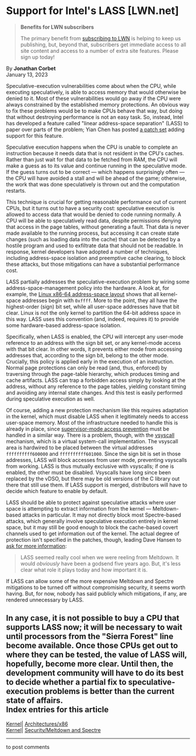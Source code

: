 # Support for Intel's LASS [LWN.net]

> **Benefits for LWN subscribers**
> 
> The primary benefit from [subscribing to LWN](/Promo/nst-nag5/subscribe) is helping to keep us publishing, but, beyond that, subscribers get immediate access to all site content and access to a number of extra site features. Please sign up today! 

By **Jonathan Corbet**  
January 13, 2023 

Speculative-execution vulnerabilities come about when the CPU, while executing speculatively, is able to access memory that would otherwise be denied to it. Most of these vulnerabilities would go away if the CPU were always constrained by the established memory protections. An obvious way to fix these problems would be to make CPUs behave that way, but doing that without destroying performance is not an easy task. So, instead, Intel has developed a feature called "linear address-space separation" (LASS) to paper over parts of the problem; Yian Chen has posted [a patch set](/ml/linux-kernel/20230110055204.3227669-1-yian.chen@intel.com/) adding support for this feature. 

Speculative execution happens when the CPU is unable to complete an instruction because it needs data that is not resident in the CPU's caches. Rather than just wait for that data to be fetched from RAM, the CPU will make a guess as to its value and continue running in the speculative mode. If the guess turns out to be correct — which happens surprisingly often — the CPU will have avoided a stall and will be ahead of the game; otherwise, the work that was done speculatively is thrown out and the computation restarts. 

This technique is crucial for getting reasonable performance out of current CPUs, but it turns out to have a security cost: speculative execution is allowed to access data that would be denied to code running normally. A CPU will be able to speculatively read data, despite permissions denying that access in the page tables, without generating a fault. That data is never made available to the running process, but accessing it can create state changes (such as loading data into the cache) that can be detected by a hostile program and used to exfiltrate data that should not be readable. In response, kernel developers have adopted a number of techniques, including address-space isolation and preemptive cache clearing, to block these attacks, but those mitigations can have a substantial performance cost. 

LASS partially addresses the speculative-execution problem by wiring some address-space-management policy into the hardware. A look at, for example, the [Linux x86-64 address-space layout](https://www.kernel.org/doc/html/latest/x86/x86_64/mm.html) shows that all kernel-space addresses begin with `0xffff`. More to the point, they all have the highest-order (sign) bit set, while all user-space addresses have that bit clear. Linux is not the only kernel to partition the 64-bit address space in this way. LASS uses this convention (and, indeed, requires it) to provide some hardware-based address-space isolation. 

Specifically, when LASS is enabled, the CPU will intercept any user-mode reference to an address with the sign bit set, or any kernel-mode access with that bit clear. In other words, it prevents either mode from accessing addresses that, according to the sign bit, belong to the other mode. Crucially, this policy is applied early in the execution of an instruction. Normal page protections can only be read (and, thus, enforced) by traversing through the page-table hierarchy, which produces timing and cache artifacts. LASS can trap a forbidden access simply by looking at the address, without any reference to the page tables, yielding constant timing and avoiding any internal state changes. And this test is easily performed during speculative execution as well. 

Of course, adding a new protection mechanism like this requires adaptation in the kernel, which must disable LASS when it legitimately needs to access user-space memory. Most of the infrastructure needed to handle this is already in place, since [supervisor-mode access prevention](/Articles/517475/) must be handled in a similar way. There is a problem, though, with the [vsyscall](/Articles/446528/) mechanism, which is a virtual system-call implementation. The vsyscall area is hardwired to be placed between the virtual addresses `ffffffffff600000` and `ffffffffff601000`. Since the sign bit is set in those addresses, LASS will block accesses from user mode, preventing vsyscalls from working. LASS is thus mutually exclusive with vsyscalls; if one is enabled, the other must be disabled. Vsyscalls have long since been replaced by the vDSO, but there may be old versions of the C library out there that still use them. If LASS support is merged, distributors will have to decide which feature to enable by default. 

LASS should be able to protect against speculative attacks where user space is attempting to extract information from the kernel — Meltdown-based attacks in particular. It may not directly block most Spectre-based attacks, which generally involve speculative execution entirely in kernel space, but it may still be good enough to block the cache-based covert channels used to get information out of the kernel. The actual degree of protection isn't specified in the patches, though, leading Dave Hansen to [ask for more information](/ml/linux-kernel/8ac54f52-5bf0-bf6c-2473-7f0cf2a1a957@intel.com/): 

> LASS seemed really cool when we were reeling from Meltdown. It would *obviously* have been a godsend five years ago. But, it's less clear what role it plays today and how important it is. 

If LASS can allow some of the more expensive Meltdown and Spectre mitigations to be turned off without compromising security, it seems worth having. But, for now, nobody has said publicly which mitigations, if any, are rendered unnecessary by LASS. 

In any case, it is not possible to buy a CPU that supports LASS now; it will be necessary to wait until processors from the "Sierra Forest" line become available. Once those CPUs get out to where they can be tested, the value of LASS will, hopefully, become more clear. Until then, the development community will have to do its best to decide whether a partial fix to speculative-execution problems is better than the current state of affairs.  
Index entries for this article  
---  
[Kernel](/Kernel/Index)| [Architectures/x86](/Kernel/Index#Architectures-x86)  
[Kernel](/Kernel/Index)| [Security/Meltdown and Spectre](/Kernel/Index#Security-Meltdown_and_Spectre)  
  


* * *

to post comments 
